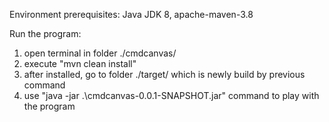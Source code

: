 Environment prerequisites:
Java JDK 8, apache-maven-3.8

Run the program:
1. open terminal in folder ./cmdcanvas/
2. execute "mvn clean install"
3. after installed, go to folder ./target/ which is newly build by previous command
4. use "java -jar .\cmdcanvas-0.0.1-SNAPSHOT.jar" command to play with the program
